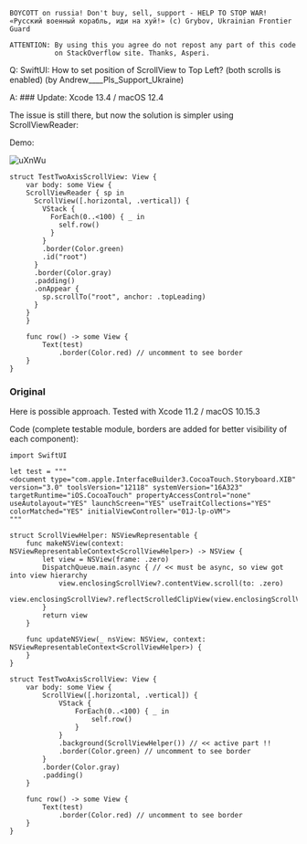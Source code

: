 ```
BOYCOTT on russia! Don't buy, sell, support - HELP TO STOP WAR!
«Русский военный корабль, иди на хуй!» (c) Grybov, Ukrainian Frontier Guard

ATTENTION: By using this you agree do not repost any part of this code
           on StackOverflow site. Thanks, Asperi.
```

Q: SwiftUI: How to set position of ScrollView to Top Left? (both scrolls is enabled) (by Andrew____Pls_Support_Ukraine)

A: ### Update: Xcode 13.4 / macOS 12.4

The issue is still there, but now the solution is simpler using ScrollViewReader:

Demo:

![uXnWu](https://user-images.githubusercontent.com/62171579/173133250-6d62080e-d001-4c3f-bcc6-fa5a2a5d278c.gif)


```
struct TestTwoAxisScrollView: View {
    var body: some View {
    ScrollViewReader { sp in
      ScrollView([.horizontal, .vertical]) {
        VStack {
          ForEach(0..<100) { _ in
            self.row()
          }
        }
        .border(Color.green)
        .id("root")
      }
      .border(Color.gray)
      .padding()
      .onAppear {
        sp.scrollTo("root", anchor: .topLeading)
      }
    }
    }

    func row() -> some View {
        Text(test)
            .border(Color.red) // uncomment to see border
    }
}
```

### Original

Here is possible approach. Tested with Xcode 11.2 / macOS 10.15.3

Code (complete testable module, borders are added for better visibility of each component):

    import SwiftUI
    
    let test = """
    <document type="com.apple.InterfaceBuilder3.CocoaTouch.Storyboard.XIB" version="3.0" toolsVersion="12118" systemVersion="16A323" targetRuntime="iOS.CocoaTouch" propertyAccessControl="none" useAutolayout="YES" launchScreen="YES" useTraitCollections="YES" colorMatched="YES" initialViewController="01J-lp-oVM">
    """
    
    struct ScrollViewHelper: NSViewRepresentable {
        func makeNSView(context: NSViewRepresentableContext<ScrollViewHelper>) -> NSView {
            let view = NSView(frame: .zero)
            DispatchQueue.main.async { // << must be async, so view got into view hierarchy
                view.enclosingScrollView?.contentView.scroll(to: .zero)
                view.enclosingScrollView?.reflectScrolledClipView(view.enclosingScrollView!.contentView)
            }
            return view
        }
    
        func updateNSView(_ nsView: NSView, context: NSViewRepresentableContext<ScrollViewHelper>) {
        }
    }
    
    struct TestTwoAxisScrollView: View {
        var body: some View {
            ScrollView([.horizontal, .vertical]) {
                VStack {
                    ForEach(0..<100) { _ in
                        self.row()
                    }
                }
                .background(ScrollViewHelper()) // << active part !!
                .border(Color.green) // uncomment to see border
            }
            .border(Color.gray)
            .padding()
        }
    
        func row() -> some View {
            Text(test)
                .border(Color.red) // uncomment to see border
        }
    }
    
